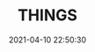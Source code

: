 ---
title: THINGS
date: 2021-04-10 22:50:30
top_img: false
comments: false
type: 'flat'
aside: false
---